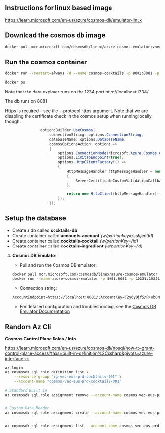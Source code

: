 
## Instructions for linux based image
https://learn.microsoft.com/en-us/azure/cosmos-db/emulator-linux


## Download the cosmos db image
``` bash
docker pull mcr.microsoft.com/cosmosdb/linux/azure-cosmos-emulator:vnext-preview
```

## Run the cosmos container
``` bash
docker run --restart=always -d --name cosmos-cocktails -p 8081:8081 -p 1234:1234 mcr.microsoft.com/cosmosdb/linux/azure-cosmos-emulator:vnext-preview --protocol https

docker ps
```

Note that the data explorer runs on the 1234 port http://localhost:1234/

The db runs on 8081

Https is required - see the --protocol https argument.  Note that we are disabling the certificate check in the cosmos setup when running locally though.

```csharp
                optionsBuilder.UseCosmos(
                    connectionString: options.ConnectionString,
                    databaseName: options.DatabaseName,
                    cosmosOptionsAction: options =>
                    {
                        options.ConnectionMode(Microsoft.Azure.Cosmos.ConnectionMode.Gateway);
                        options.LimitToEndpoint(true);
                        options.HttpClientFactory(() =>
                        {
                            HttpMessageHandler httpMessageHandler = new HttpClientHandler()
                            {
                                ServerCertificateCustomValidationCallback = (req, cert, chain, errors) => true
                            };

                            return new HttpClient(httpMessageHandler);
                        });
                    });
```

## Setup the database
- Create a db called **cocktails-db**
- Create container called **accounts-account** *(w/partionkey=/subjectId)*
- Create container called **cocktails-cocktail** *(w/partionKey=/id)*
- Create container called **cocktails-ingredient** *(w/partionKey=/id)*



4. **Cosmos DB Emulator**
   - Pull and run the Cosmos DB emulator:
   ```bash
   docker pull mcr.microsoft.com/cosmosdb/linux/azure-cosmos-emulator
   docker run --name azure-cosmos-emulator -p 8081:8081 -p 10251:10251 -p 10252:10252 -p 10253:10253 -p 10254:10254 mcr.microsoft.com/cosmosdb/linux/azure-cosmos-emulator
   ```
   
   - Connection string:
   ```
   AccountEndpoint=https://localhost:8081/;AccountKey=C2y6yDjf5/R+ob0N8A7Cgv30VRDJIWEHLM+4QDU5DE2nQ9nDuVTqobD4b8mGGyPMbIZnqyMsEcaGQy67XIw/Jw==;
   ```
   - For detailed configuration and troubleshooting, see the [Cosmos DB Emulator Documentation](https://learn.microsoft.com/en-us/azure/cosmos-db/linux-emulator)


## Random Az Cli
**Cosmos Control Plane Roles / Info**

https://learn.microsoft.com/en-us/azure/cosmos-db/nosql/how-to-grant-control-plane-access?tabs=built-in-definition%2Ccsharp&pivots=azure-interface-cli

``` bash
az login
az cosmosdb sql role definition list \
    --resource-group "rg-vec-eus-prd-cocktails-001" \
    --account-name "cosmos-vec-eus-prd-cocktails-001"

# Standard Built in
az cosmosdb sql role assignment remove --account-name cosmos-vec-eus-prd-cocktails-001 --resource-group 'rg-vec-eus-prd-cocktails-001' --role-definition-name 'Cosmos DB Built-in Data Reader' --scope '/subscriptions/1d9ecc00-242a-460d-8b08-b71db19f094e/resourceGroups/rg-vec-eus-prd-cocktails-001/providers/Microsoft.DocumentDB/databaseAccounts/cosmos-vec-eus-prd-cocktails-001' --principal-id 'd532fa56-2a0d-4dc0-82e1-b35ca21a6709'


# Custom Data Reader
az cosmosdb sql role assignment create --account-name cosmos-vec-eus-prd-cocktails-001 --resource-group 'rg-vec-eus-prd-cocktails-001' --role-definition-name 'Cosmos DB Custom Data Reader' --scope '/subscriptions/1d9ecc00-242a-460d-8b08-b71db19f094e/resourceGroups/rg-vec-eus-prd-cocktails-001/providers/Microsoft.DocumentDB/databaseAccounts/cosmos-vec-eus-prd-cocktails-001' --principal-id 'd532fa56-2a0d-4dc0-82e1-b35ca21a6709'


az cosmosdb sql role assignment list --account-name cosmos-vec-eus-prd-cocktails-001 --resource-group rg-vec-eus-prd-cocktails-001

```